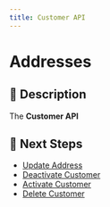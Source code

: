 ```yaml
---
title: Customer API
---
```


# Addresses

## 📌 Description
The **Customer API** 


## 🔗 Next Steps
- [Update Address](./update-customer.md)
- [Deactivate Customer](./deactivate-customer.md)
- [Activate Customer](./activate-customer.md)
- [Delete Customer](./delete-customer.md)